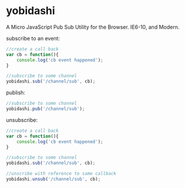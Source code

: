 yobidashi
=========

A Micro JavaScript Pub Sub Utility for the Browser. IE6-10, and Modern.

subscribe to an event:
```javascript
//create a call back
var cb = function(){
    console.log('cb event happened');
}

//subscribe to some channel
yobidashi.sub('/channel/sub', cb);
```

publish:
```javascript
//subscribe to some channel
yobidashi.pub('/channel/sub');
```

unsubscribe:
```javascript
//create a call back
var cb = function(){
    console.log('cb event happened');
}

//subscribe to some channel
yobidashi.sub('/channel/sub', cb);

//unscribe with reference to same callback
yobidashi.unsub('/channel/sub', cb);
```